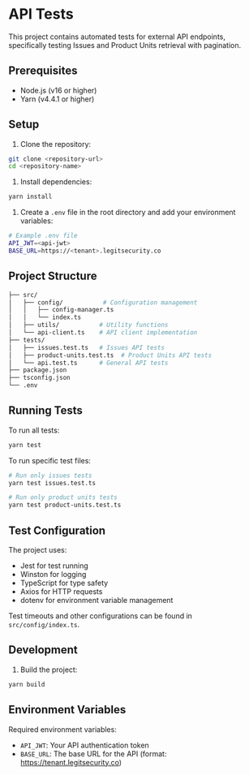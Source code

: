 # API Tests

This project contains automated tests for external API endpoints, specifically testing Issues and Product Units retrieval with pagination.

## Prerequisites

- Node.js (v16 or higher)
- Yarn (v4.4.1 or higher)

## Setup

1. Clone the repository:

```bash
git clone <repository-url>
cd <repository-name>
```

1. Install dependencies:

```bash
yarn install
```

1. Create a `.env` file in the root directory and add your environment variables:

```bash
# Example .env file
API_JWT=<api-jwt>
BASE_URL=https://<tenant>.legitsecurity.co
```

## Project Structure

```bash
├── src/
│   ├── config/           # Configuration management
│   │   ├── config-manager.ts
│   │   └── index.ts
│   ├── utils/           # Utility functions
│   └── api-client.ts    # API client implementation
├── tests/
│   ├── issues.test.ts   # Issues API tests
│   ├── product-units.test.ts  # Product Units API tests
│   └── api.test.ts      # General API tests
├── package.json
├── tsconfig.json
└── .env
```

## Running Tests

To run all tests:

```bash
yarn test
```

To run specific test files:

```bash
# Run only issues tests
yarn test issues.test.ts

# Run only product units tests
yarn test product-units.test.ts
```

## Test Configuration

The project uses:

- Jest for test running
- Winston for logging
- TypeScript for type safety
- Axios for HTTP requests
- dotenv for environment variable management

Test timeouts and other configurations can be found in `src/config/index.ts`.

## Development

1. Build the project:

```bash
yarn build
```

## Environment Variables

Required environment variables:

- `API_JWT`: Your API authentication token
- `BASE_URL`: The base URL for the API (format: <https://tenant.legitsecurity.co>)
